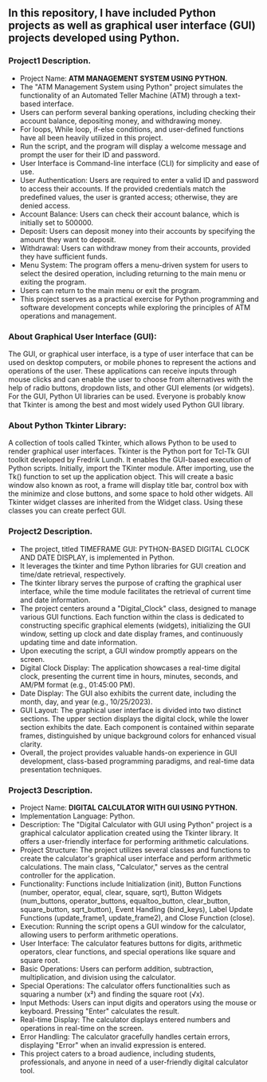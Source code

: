 ## In this repository, I have included Python projects as well as graphical user interface (GUI) projects developed using Python.  

### Project1 Description. 
- Project Name: **ATM MANAGEMENT SYSTEM USING PYTHON.** 
- The "ATM Management System using Python" project simulates the functionality of an Automated Teller Machine (ATM) through a text-based interface.
- Users can perform several banking operations, including checking their account balance, depositing money, and withdrawing money.
- For loops, While loop, if-else conditions, and user-defined functions have all been heavily utilized in this project. 
- Run the script, and the program will display a welcome message and prompt the user for their ID and password.
- User Interface is Command-line interface (CLI) for simplicity and ease of use.
- User Authentication: Users are required to enter a valid ID and password to access their accounts. If the provided credentials match the predefined values, the user is granted access; otherwise, they are denied access.
- Account Balance: Users can check their account balance, which is initially set to 500000.
- Deposit: Users can deposit money into their accounts by specifying the amount they want to deposit.
- Withdrawal: Users can withdraw money from their accounts, provided they have sufficient funds.
- Menu System: The program offers a menu-driven system for users to select the desired operation, including returning to the main menu or exiting the program. 
- Users can return to the main menu or exit the program. 
- This project sserves as a practical exercise for Python programming and software development concepts while exploring the principles of ATM operations and management. 

### About Graphical User Interface (GUI): 
The GUI, or graphical user interface, is a type of user interface that can be used on desktop computers, or mobile phones to represent the actions and operations of the user. These applications can receive inputs through mouse clicks and can enable the user to choose from alternatives with the help of radio buttons, dropdown lists, and other GUI elements (or widgets). For the GUI, Python UI libraries can be used. Everyone is probably know that Tkinter is among the best and most widely used Python GUI library. 

### About Python Tkinter Library:

A collection of tools called Tkinter, which allows Python to be used to render graphical user interfaces. Tkinter is the Python port for Tcl-Tk GUI toolkit developed by Fredrik Lundh. It enables the GUI-based execution of Python scripts. Initially, import the TKinter module. After importing, use the Tk() function to set up the application object. This will create a basic window also known as root, a frame will display title bar, control box with the minimize and close buttons, and some space to hold other widgets. All Tkinter widget classes are inherited from the Widget class. Using these classes you can create perfect GUI. 

### Project2 Description. 
- The project, titled TIMEFRAME GUI: PYTHON-BASED DIGITAL CLOCK AND DATE DISPLAY, is implemented in Python.
- It leverages the tkinter and time Python libraries for GUI creation and time/date retrieval, respectively.
- The tkinter library serves the purpose of crafting the graphical user interface, while the time module facilitates the retrieval of current time and date information.
- The project centers around a "Digital_Clock" class, designed to manage various GUI functions. Each function within the class is dedicated to constructing specific graphical elements (widgets), initializing the GUI window, setting up clock and date display frames, and continuously updating time and date information.
- Upon executing the script, a GUI window promptly appears on the screen.
- Digital Clock Display: The application showcases a real-time digital clock, presenting the current time in hours, minutes, seconds, and AM/PM format (e.g., 01:45:00 PM).
- Date Display: The GUI also exhibits the current date, including the month, day, and year (e.g., 10/25/2023).
- GUI Layout: The graphical user interface is divided into two distinct sections. The upper section displays the digital clock, while the lower section exhibits the date. Each component is contained within separate frames, distinguished by unique background colors for enhanced visual clarity.
- Overall, the project provides valuable hands-on experience in GUI development, class-based programming paradigms, and real-time data presentation techniques.
  
### Project3 Description. 
- Project Name: **DIGITAL CALCULATOR WITH GUI USING PYTHON.**
- Implementation Language: Python.
- Description: The "Digital Calculator with GUI using Python" project is a graphical calculator application created using the Tkinter library. It offers a user-friendly interface for performing arithmetic calculations.
- Project Structure: The project utilizes several classes and functions to create the calculator's graphical user interface and perform arithmetic calculations. The main class, "Calculator," serves as the central controller for the application.
- Functionality: Functions include Initialization (init), Button Functions (number, operator, equal, clear, square, sqrt), Button Widgets (num_buttons, operator_buttons, equaltoo_button, clear_button, square_button, sqrt_button), Event Handling (bind_keys), Label Update Functions (update_frame1, update_frame2), and Close Function (close).
- Execution: Running the script opens a GUI window for the calculator, allowing users to perform arithmetic operations.
- User Interface: The calculator features buttons for digits, arithmetic operators, clear functions, and special operations like square and square root.
- Basic Operations: Users can perform addition, subtraction, multiplication, and division using the calculator.
- Special Operations: The calculator offers functionalities such as squaring a number (x²) and finding the square root (√x).
- Input Methods: Users can input digits and operators using the mouse or keyboard. Pressing "Enter" calculates the result.
- Real-time Display: The calculator displays entered numbers and operations in real-time on the screen.
- Error Handling: The calculator gracefully handles certain errors, displaying "Error" when an invalid expression is entered.
- This project caters to a broad audience, including students, professionals, and anyone in need of a user-friendly digital calculator tool. 
